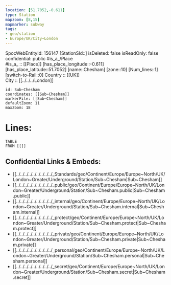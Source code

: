 ```yaml
---
location: [51.7052,-0.611] 
type: Station 
mapzoom: [8,15] 
mapmarker: subway 
tags:
- geo/station
- Europe/UK/City~London
---
```

SpocWebEntityId: 156147
[StationSId::] 
isDeleted: false
isReadOnly: false
confidential: public
#is_a_/Place  
#is_a_ :: [[Place]] 
[has_place_longitude::-0.611] 
[has_place_latitude::51.7052] 
[name::Chesham] 
[zone::10] 
[Num_lines::1] 
[switch-to-Rail::0] 
Country :: [[UK]]  
City :: [[../../../London]]  


```leaflet
id: Sub~Chesham
coordinates: [[Sub~Chesham]] 
markerFile: [[Sub~Chesham]] 
defaultZoom: 11 
maxZoom: 18
```


# Lines: 
```dataview
TABLE 
FROM [[]] 
```

## Confidential Links & Embeds: 
- [[../../../../../../../../../_Standards/geo/Continent/Europe/Europe~North/UK/London~Greater/Underground/Station/Sub~Chesham|Sub~Chesham]] 
- [[../../../../../../../../../_public/geo/Continent/Europe/Europe~North/UK/London~Greater/Underground/Station/Sub~Chesham.public|Sub~Chesham.public]] 
- [[../../../../../../../../../_internal/geo/Continent/Europe/Europe~North/UK/London~Greater/Underground/Station/Sub~Chesham.internal|Sub~Chesham.internal]] 
- [[../../../../../../../../../_protect/geo/Continent/Europe/Europe~North/UK/London~Greater/Underground/Station/Sub~Chesham.protect|Sub~Chesham.protect]] 
- [[../../../../../../../../../_private/geo/Continent/Europe/Europe~North/UK/London~Greater/Underground/Station/Sub~Chesham.private|Sub~Chesham.private]] 
- [[../../../../../../../../../_personal/geo/Continent/Europe/Europe~North/UK/London~Greater/Underground/Station/Sub~Chesham.personal|Sub~Chesham.personal]] 
- [[../../../../../../../../../_secret/geo/Continent/Europe/Europe~North/UK/London~Greater/Underground/Station/Sub~Chesham.secret|Sub~Chesham.secret]] 
